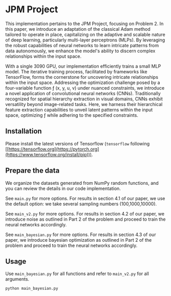 # JPM Project

This implementation pertains to the JPM Project, focusing on Problem 2. In this paper, we introduce an adaptation of the classical Adam method tailored to operate in place, capitalizing on the adaptive and scalable nature of deep learning, particularly multi-layer perceptrons (MLPs). By leveraging the robust capabilities of neural networks to learn intricate patterns from data autonomously, we enhance the model's ability to discern complex relationships within the input space.

With a single 3090 GPU, our implementation efficiently trains a small MLP model. The iterative training process, facilitated by frameworks like TensorFlow, forms the cornerstone for uncovering intricate relationships within the input space. Addressing the optimization challenge posed by a four-variable function ƒ (x, y, u, v) under nuanced constraints, we introduce a novel application of convolutional neural networks (CNNs). Traditionally recognized for spatial hierarchy extraction in visual domains, CNNs exhibit versatility beyond image-related tasks. Here, we harness their hierarchical feature extraction capabilities to unveil latent patterns within the input space, optimizing ƒ while adhering to the specified constraints.

## Installation

Please install the latest versions of Tensorflow (`tensorflow` following [[https://tensorflow.org](https://pytorch.org](https://www.tensorflow.org/install/pip))).

## Prepare the data

We organize the datasets generated from NumPy random functions, and you can review the details in our code implementation.

See `main.py` for more options. For results in section 4.1 of our paper, we use the default option: we take several sampling numbers (100,1000,10000).

See `main_v2.py` for more options. For results in section 4.2 of our paper, we introduce noise as outlined in Part 2 of the problem and proceed to train the neural networks accordingly.

See `main_bayesian.py` for more options. For results in section 4.3 of our paper, we introduce bayesian optimization as outlined in Part 2 of the problem and proceed to train the neural networks accordingly.

## Usage

Use `main_bayesian.py` for all functions and refer to `main_v2.py` for all arguments.
```bash
python main_bayesian.py 
```
